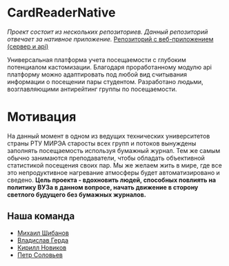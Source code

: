 #

# CardReaderNative

 *Проект состоит из нескольких репозиториев. Данный репозиторий отвечает за нативное приложение.* [Репозиторий c веб-приложением (сервер и api)](https://github.com/Kar1ch/attendance_web_app)

Универсальная платформа учета посещаемости с глубоким потенциалом кастомизации. 
Благодаря проработанному модулю api платформу можно адаптировать под любой вид считывания информации о посещении пары студентом. Разработано людьми, возглавляющими антирейтинг группы по посещаемости.

# Мотивация
На данный момент в одном из ведущих технических университетов страны РТУ МИРЭА старосты всех групп и потоков вынуждены заполнять посещаемость используя бумажный журнал. Тем же самым обычно занимаются преподаватели, чтобы обладать объективной статистикой посещения своих пар. Мы же желаем жить в мире, где все это непродуктивное нагревание атмосферы будет автоматизировано и сведено. 
__Цель проекта - вдохновить людей, способных повлиять на политику ВУЗа в данном вопросе, начать движение в сторону светлого будущего без бумажных журналов.__

## Наша команда

- [Михаил Шибанов](https://github.com/Kar1ch/)
- [Владислав Герда](https://github.com/hitfot)
- [Кирилл Новиков](https://github.com/NeSmotriPojaluista)
- [Петр Соловьев](https://github.com/Peter35764)




